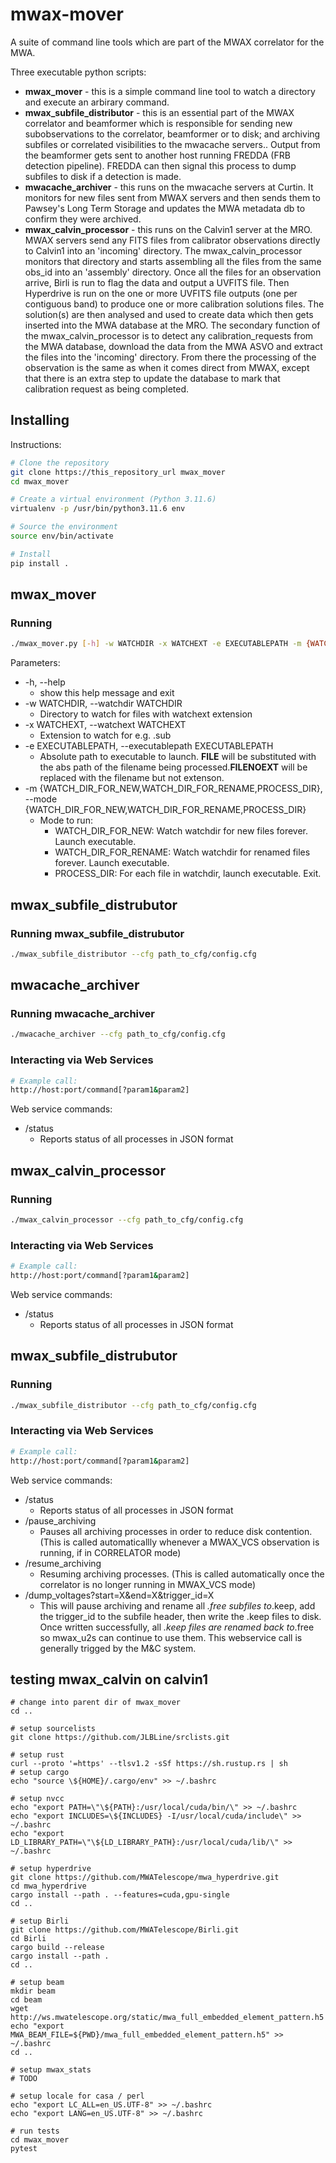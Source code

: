 # mwax-mover

A suite of command line tools which are part of the MWAX correlator for the MWA.

Three executable python scripts:

* **mwax_mover** - this is a simple command line tool to watch a directory and execute an arbirary command.
* **mwax_subfile_distributor** - this is an essential part of the MWAX correlator and beamformer which is responsible for
sending new subobservations to the correlator, beamformer or to disk; and archiving subfiles or correlated visibilities to the mwacache servers..
Output from the beamformer gets sent to another host running FREDDA (FRB detection pipeline). FREDDA can then signal
this process to dump subfiles to disk if a detection is made.
* **mwacache_archiver** - this runs on the mwacache servers at Curtin. It monitors for new files sent from MWAX servers
and then sends them to Pawsey's Long Term Storage and updates the MWA metadata db to confirm they were archived.
* **mwax_calvin_processor** - this runs on the Calvin1 server at the MRO. MWAX servers send any FITS files from calibrator observations
directly to Calvin1 into an 'incoming' directory. The mwax_calvin_processor monitors that directory and starts assembling all the files from the same obs_id into an 'assembly' directory. Once all the files for an observation arrive, Birli is run to flag the data and output a UVFITS file. Then Hyperdrive is run on the one or more UVFITS file outputs (one per contiguous band) to produce one or more calibration solutions files. The solution(s) are then analysed and used to create data which then gets inserted into the MWA database at the MRO. The secondary function of the mwax_calvin_processor is to detect any calibration_requests from the MWA database, download the data from the MWA ASVO and extract the files into the 'incoming' directory. From there the processing of the observation is the same as when it comes direct from MWAX, except that there is an extra step to update the database to mark that calibration request as being completed.

## Installing

Instructions:

```bash
# Clone the repository
git clone https://this_repository_url mwax_mover
cd mwax_mover

# Create a virtual environment (Python 3.11.6)
virtualenv -p /usr/bin/python3.11.6 env

# Source the environment
source env/bin/activate

# Install
pip install .
```

## mwax_mover

### Running

```bash
./mwax_mover.py [-h] -w WATCHDIR -x WATCHEXT -e EXECUTABLEPATH -m {WATCH_DIR_FOR_NEW,WATCH_DIR_FOR_RENAME,PROCESS_DIR}
```

Parameters:

* -h, --help
  * show this help message and exit
* -w WATCHDIR, --watchdir WATCHDIR
  * Directory to watch for files with watchext extension
* -x WATCHEXT, --watchext WATCHEXT
  * Extension to watch for e.g. .sub
* -e EXECUTABLEPATH, --executablepath EXECUTABLEPATH
  * Absolute path to executable to launch. **FILE** will be substituted with the abs path of the filename being
    processed.**FILENOEXT** will be replaced with the filename but not extenson.
* -m {WATCH_DIR_FOR_NEW,WATCH_DIR_FOR_RENAME,PROCESS_DIR}, --mode {WATCH_DIR_FOR_NEW,WATCH_DIR_FOR_RENAME,PROCESS_DIR}
  * Mode to run:
    * WATCH_DIR_FOR_NEW: Watch watchdir for new files forever. Launch executable.
    * WATCH_DIR_FOR_RENAME: Watch watchdir for renamed files forever. Launch executable.
    * PROCESS_DIR: For each file in watchdir, launch executable. Exit.

## mwax_subfile_distrubutor

### Running mwax_subfile_distrubutor

```bash
./mwax_subfile_distributor --cfg path_to_cfg/config.cfg
```

## mwacache_archiver

### Running mwacache_archiver

```bash
./mwacache_archiver --cfg path_to_cfg/config.cfg
```

### Interacting via Web Services

```bash
# Example call:
http://host:port/command[?param1&param2]
```

Web service commands:

* /status
  * Reports status of all processes in JSON format

## mwax_calvin_processor

### Running

```bash
./mwax_calvin_processor --cfg path_to_cfg/config.cfg
```

### Interacting via Web Services

```bash
# Example call:
http://host:port/command[?param1&param2]
```

Web service commands:

* /status
  * Reports status of all processes in JSON format

## mwax_subfile_distrubutor

### Running

```bash
./mwax_subfile_distributor --cfg path_to_cfg/config.cfg
```

### Interacting via Web Services

```bash
# Example call:
http://host:port/command[?param1&param2]
```

Web service commands:

* /status
  * Reports status of all processes in JSON format
* /pause_archiving
  * Pauses all archiving processes in order to reduce disk contention. (This is called automaticallly whenever a
  MWAX_VCS observation is running, if in CORRELATOR mode)
* /resume_archiving
  * Resuming archiving processes. (This is called automatically once the correlator is no longer running in
  MWAX_VCS mode)
* /dump_voltages?start=X&end=X&trigger_id=X
  * This will pause archiving and rename all *.free subfiles to*.keep, add the trigger_id to the subfile header,
  then write the .keep files to disk. Once written successfully, all *.keep files are renamed back to*.free so
  mwax_u2s can continue to use them. This webservice call is generally trigged by the M&C system.

## testing mwax_calvin on calvin1

```
# change into parent dir of mwax_mover
cd ..

# setup sourcelists
git clone https://github.com/JLBLine/srclists.git

# setup rust
curl --proto '=https' --tlsv1.2 -sSf https://sh.rustup.rs | sh
# setup cargo
echo "source \${HOME}/.cargo/env" >> ~/.bashrc

# setup nvcc
echo "export PATH=\"\${PATH}:/usr/local/cuda/bin/\" >> ~/.bashrc
echo "export INCLUDES=\${INCLUDES} -I/usr/local/cuda/include\" >> ~/.bashrc
echo "export LD_LIBRARY_PATH=\"\${LD_LIBRARY_PATH}:/usr/local/cuda/lib/\" >> ~/.bashrc

# setup hyperdrive
git clone https://github.com/MWATelescope/mwa_hyperdrive.git
cd mwa_hyperdrive
cargo install --path . --features=cuda,gpu-single
cd ..

# setup Birli
git clone https://github.com/MWATelescope/Birli.git
cd Birli
cargo build --release
cargo install --path .
cd ..

# setup beam
mkdir beam
cd beam
wget http://ws.mwatelescope.org/static/mwa_full_embedded_element_pattern.h5
echo "export MWA_BEAM_FILE=${PWD}/mwa_full_embedded_element_pattern.h5" >> ~/.bashrc
cd ..

# setup mwax_stats
# TODO

# setup locale for casa / perl
echo "export LC_ALL=en_US.UTF-8" >> ~/.bashrc
echo "export LANG=en_US.UTF-8" >> ~/.bashrc

# run tests
cd mwax_mover
pytest
```
